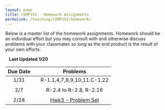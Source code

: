 ```yaml
---
layout: page
title: COMP152 - Homework Assignments
permalink: /teaching/COMP152/homework/
---
```


Below is a master list of the homework assignments. Homework should be an individual effort but you may consult with and otherwise discuss problems with your classmates so long as the end product is the result of your own efforts.

&nbsp;&nbsp;&nbsp;**Last Updated 1/20**


| Due Date | | Problems |
|:----: | :----: | :----: |
|1/31  | | R-1.1,4,7,8,9,10,11.C-1.22 |
| | | |
|2/7 | | R-2.4 to R-2.8, R-2.16 |
| | | |
|2/28 | | [Hwk3 - Problem Set](/teaching/COMP152/homework/homework3) |
